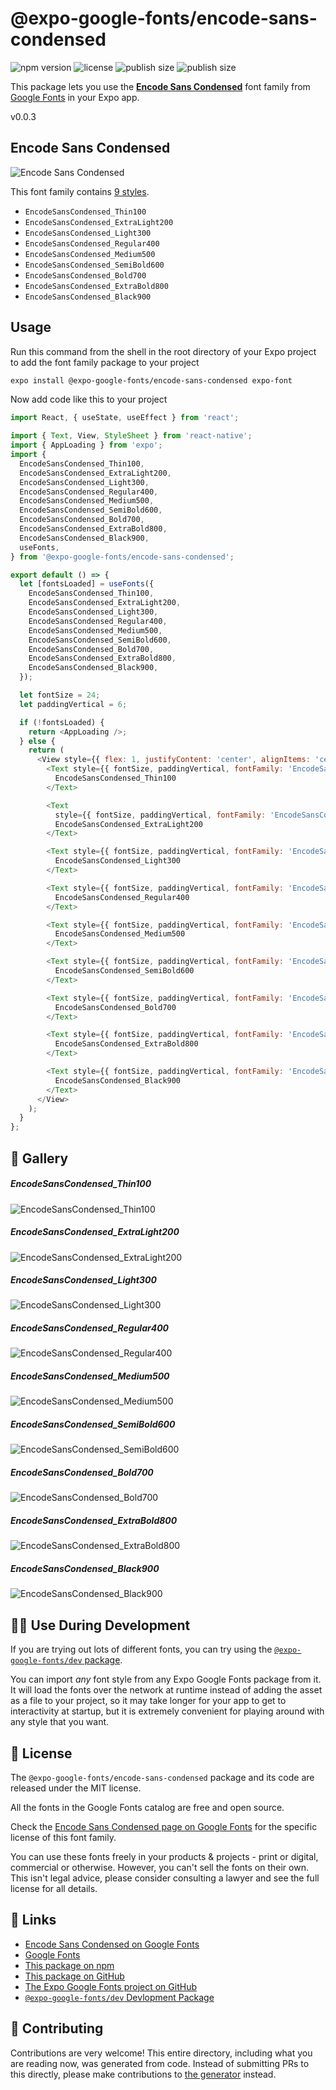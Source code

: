# @expo-google-fonts/encode-sans-condensed

![npm version](https://flat.badgen.net/npm/v/@expo-google-fonts/encode-sans-condensed)
![license](https://flat.badgen.net/github/license/expo/google-fonts)
![publish size](https://flat.badgen.net/packagephobia/install/@expo-google-fonts/encode-sans-condensed)
![publish size](https://flat.badgen.net/packagephobia/publish/@expo-google-fonts/encode-sans-condensed)

This package lets you use the [**Encode Sans Condensed**](https://fonts.google.com/specimen/Encode+Sans+Condensed) font family from [Google Fonts](https://fonts.google.com/) in your Expo app.

v0.0.3

## Encode Sans Condensed

![Encode Sans Condensed](./font-family.png)

This font family contains [9 styles](#-gallery).

- `EncodeSansCondensed_Thin100`
- `EncodeSansCondensed_ExtraLight200`
- `EncodeSansCondensed_Light300`
- `EncodeSansCondensed_Regular400`
- `EncodeSansCondensed_Medium500`
- `EncodeSansCondensed_SemiBold600`
- `EncodeSansCondensed_Bold700`
- `EncodeSansCondensed_ExtraBold800`
- `EncodeSansCondensed_Black900`

## Usage

Run this command from the shell in the root directory of your Expo project to add the font family package to your project
```sh
expo install @expo-google-fonts/encode-sans-condensed expo-font
```

Now add code like this to your project
```js
import React, { useState, useEffect } from 'react';

import { Text, View, StyleSheet } from 'react-native';
import { AppLoading } from 'expo';
import {
  EncodeSansCondensed_Thin100,
  EncodeSansCondensed_ExtraLight200,
  EncodeSansCondensed_Light300,
  EncodeSansCondensed_Regular400,
  EncodeSansCondensed_Medium500,
  EncodeSansCondensed_SemiBold600,
  EncodeSansCondensed_Bold700,
  EncodeSansCondensed_ExtraBold800,
  EncodeSansCondensed_Black900,
  useFonts,
} from '@expo-google-fonts/encode-sans-condensed';

export default () => {
  let [fontsLoaded] = useFonts({
    EncodeSansCondensed_Thin100,
    EncodeSansCondensed_ExtraLight200,
    EncodeSansCondensed_Light300,
    EncodeSansCondensed_Regular400,
    EncodeSansCondensed_Medium500,
    EncodeSansCondensed_SemiBold600,
    EncodeSansCondensed_Bold700,
    EncodeSansCondensed_ExtraBold800,
    EncodeSansCondensed_Black900,
  });

  let fontSize = 24;
  let paddingVertical = 6;

  if (!fontsLoaded) {
    return <AppLoading />;
  } else {
    return (
      <View style={{ flex: 1, justifyContent: 'center', alignItems: 'center' }}>
        <Text style={{ fontSize, paddingVertical, fontFamily: 'EncodeSansCondensed_Thin100' }}>
          EncodeSansCondensed_Thin100
        </Text>

        <Text
          style={{ fontSize, paddingVertical, fontFamily: 'EncodeSansCondensed_ExtraLight200' }}>
          EncodeSansCondensed_ExtraLight200
        </Text>

        <Text style={{ fontSize, paddingVertical, fontFamily: 'EncodeSansCondensed_Light300' }}>
          EncodeSansCondensed_Light300
        </Text>

        <Text style={{ fontSize, paddingVertical, fontFamily: 'EncodeSansCondensed_Regular400' }}>
          EncodeSansCondensed_Regular400
        </Text>

        <Text style={{ fontSize, paddingVertical, fontFamily: 'EncodeSansCondensed_Medium500' }}>
          EncodeSansCondensed_Medium500
        </Text>

        <Text style={{ fontSize, paddingVertical, fontFamily: 'EncodeSansCondensed_SemiBold600' }}>
          EncodeSansCondensed_SemiBold600
        </Text>

        <Text style={{ fontSize, paddingVertical, fontFamily: 'EncodeSansCondensed_Bold700' }}>
          EncodeSansCondensed_Bold700
        </Text>

        <Text style={{ fontSize, paddingVertical, fontFamily: 'EncodeSansCondensed_ExtraBold800' }}>
          EncodeSansCondensed_ExtraBold800
        </Text>

        <Text style={{ fontSize, paddingVertical, fontFamily: 'EncodeSansCondensed_Black900' }}>
          EncodeSansCondensed_Black900
        </Text>
      </View>
    );
  }
};

```

## 🔡 Gallery

##### EncodeSansCondensed_Thin100
![EncodeSansCondensed_Thin100](./c2d65f9836891e7be8e4f366b0daa5300822ec7e50add6db5597d2947739ea20.ttf.png)

##### EncodeSansCondensed_ExtraLight200
![EncodeSansCondensed_ExtraLight200](./138b74330c8e0d86094f3164019df7594d74187b1d46294fc1be869488146eb5.ttf.png)

##### EncodeSansCondensed_Light300
![EncodeSansCondensed_Light300](./c2fbe98bd01eed6d6e9965149ece772f8df140fa27924151375ad388148a46a3.ttf.png)

##### EncodeSansCondensed_Regular400
![EncodeSansCondensed_Regular400](./864d5dbdc88484d744c5f412429aee361f61759144cb2a09436e172e49cb0396.ttf.png)

##### EncodeSansCondensed_Medium500
![EncodeSansCondensed_Medium500](./d681997db3c7754ba70e3d8b22cbe560677787b73469a962a069f9e257235795.ttf.png)

##### EncodeSansCondensed_SemiBold600
![EncodeSansCondensed_SemiBold600](./8c085d57fde1c82f5051fcdd197852a958132024196a3989c6ab00f550576534.ttf.png)

##### EncodeSansCondensed_Bold700
![EncodeSansCondensed_Bold700](./a9dde6d2d55aa492820fd930f6d9358fe60b27d9deb328384adca6f7efd4984d.ttf.png)

##### EncodeSansCondensed_ExtraBold800
![EncodeSansCondensed_ExtraBold800](./e295aa9a8ecab00ca9e9012a789c72ec620a1e03dabae570058ecf0b61ad43f0.ttf.png)

##### EncodeSansCondensed_Black900
![EncodeSansCondensed_Black900](./65117e9c412bff42a1dd46d75a60d81bf0f70390e437c1d689525a2c422e4a71.ttf.png)


## 👩‍💻 Use During Development

If you are trying out lots of different fonts, you can try using the [`@expo-google-fonts/dev` package](https://github.com/expo/google-fonts/tree/master/font-packages/dev#readme).

You can import *any* font style from any Expo Google Fonts package from it. It will load the fonts
over the network at runtime instead of adding the asset as a file to your project, so it may take longer
for your app to get to interactivity at startup, but it is extremely convenient
for playing around with any style that you want.

## 📖 License

The `@expo-google-fonts/encode-sans-condensed` package and its code are released under the MIT license.

All the fonts in the Google Fonts catalog are free and open source.

Check the [Encode Sans Condensed page on Google Fonts](https://fonts.google.com/specimen/Encode+Sans+Condensed) for the specific license of this font family.

You can use these fonts freely in your products & projects - print or digital, commercial or otherwise. However, you can't sell the fonts on their own. This isn't legal advice, please consider consulting a lawyer and see the full license for all details.

## 🔗 Links

- [Encode Sans Condensed on Google Fonts](https://fonts.google.com/specimen/Encode+Sans+Condensed)
- [Google Fonts](https://fonts.google.com/)
- [This package on npm](https://www.npmjs.com/package/@expo-google-fonts/encode-sans-condensed)
- [This package on GitHub](https://github.com/expo/google-fonts/tree/master/font-packages/encode-sans-condensed)
- [The Expo Google Fonts project on GitHub](https://github.com/expo/google-fonts)
- [`@expo-google-fonts/dev` Devlopment Package](https://github.com/expo/google-fonts/tree/master/font-packages/dev)


## 🤝 Contributing

Contributions are very welcome! This entire directory, including what you are reading now, was generated from code. Instead of submitting PRs to this directly, please make contributions to [the generator](https://github.com/expo/google-fonts/tree/master/packages/generator) instead.
